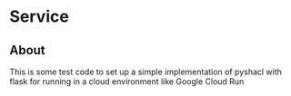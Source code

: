 # Service

## About
This is some test code to set up a simple implementation of pyshacl with
flask for running in a cloud environment like Google Cloud Run


